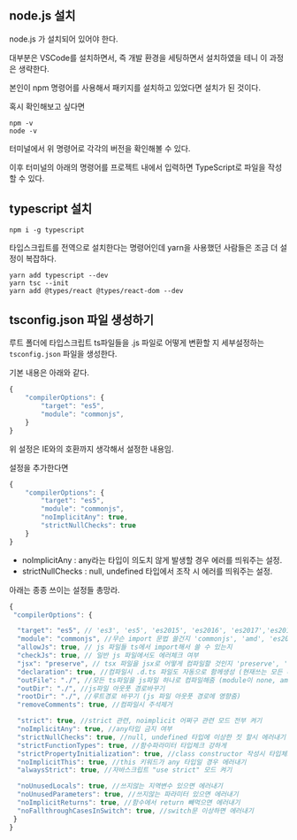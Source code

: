 ## node.js 설치

node.js 가 설치되어 있어야 한다.


대부분은 VSCode를 설치하면서, 즉 개발 환경을 세팅하면서 설치하였을 테니 이 과정은 생략한다.


본인이 npm 명령어를 사용해서 패키지를 설치하고 있었다면 설치가 된 것이다.


혹시 확인해보고 싶다면


```
npm -v
node -v
```

터미널에서 위 명령어로 각각의 버전을 확인해볼 수 있다.


이후 터미널의 아래의 명령어를 프로젝트 내에서 입력하면 TypeScript로 파일을 작성할 수 있다.

## typescript 설치

```
npm i -g typescript
```

타입스크립트를 전역으로 설치한다는 명령어인데 yarn을 사용했던 사람들은 조금 더 설정이 복잡하다. 


```
yarn add typescript --dev
yarn tsc --init
yarn add @types/react @types/react-dom --dev
```

## tsconfig.json 파일 생성하기

루트 폴더에 타입스크립트 ts파일들을 .js 파일로 어떻게 변환할 지 세부설정하는 `tsconfig.json` 파일을 생성한다.

기본 내용은 아래와 같다.

```js
{
    "compilerOptions": {
        "target": "es5",
        "module": "commonjs",
    }
}
```

위 설정은 IE와의 호환까지 생각해서 설정한 내용임.

설정을 추가한다면

```js
{
    "compilerOptions": {
        "target": "es5",
        "module": "commonjs",
        "noImplicitAny": true,
        "strictNullChecks": true
    }
}
```

- noImplicitAny : any라는 타입이 의도치 않게 발생할 경우 에러를 띄워주는 설정.
- strictNullChecks : null, undefined 타입에서 조작 시 에러를 띄워주는 설정.

아래는 종종 쓰이는 설정들 총망라.

```js
{
 "compilerOptions": {

  "target": "es5", // 'es3', 'es5', 'es2015', 'es2016', 'es2017','es2018', 'esnext' 가능
  "module": "commonjs", //무슨 import 문법 쓸건지 'commonjs', 'amd', 'es2015', 'esnext'
  "allowJs": true, // js 파일들 ts에서 import해서 쓸 수 있는지 
  "checkJs": true, // 일반 js 파일에서도 에러체크 여부 
  "jsx": "preserve", // tsx 파일을 jsx로 어떻게 컴파일할 것인지 'preserve', 'react-native', 'react'
  "declaration": true, //컴파일시 .d.ts 파일도 자동으로 함께생성 (현재쓰는 모든 타입이 정의된 파일)
  "outFile": "./", //모든 ts파일을 js파일 하나로 컴파일해줌 (module이 none, amd, system일 때만 가능)
  "outDir": "./", //js파일 아웃풋 경로바꾸기
  "rootDir": "./", //루트경로 바꾸기 (js 파일 아웃풋 경로에 영향줌)
  "removeComments": true, //컴파일시 주석제거 

  "strict": true, //strict 관련, noimplicit 어쩌구 관련 모드 전부 켜기
  "noImplicitAny": true, //any타입 금지 여부
  "strictNullChecks": true, //null, undefined 타입에 이상한 짓 할시 에러내기 
  "strictFunctionTypes": true, //함수파라미터 타입체크 강하게 
  "strictPropertyInitialization": true, //class constructor 작성시 타입체크 강하게
  "noImplicitThis": true, //this 키워드가 any 타입일 경우 에러내기
  "alwaysStrict": true, //자바스크립트 "use strict" 모드 켜기

  "noUnusedLocals": true, //쓰지않는 지역변수 있으면 에러내기
  "noUnusedParameters": true, //쓰지않는 파라미터 있으면 에러내기
  "noImplicitReturns": true, //함수에서 return 빼먹으면 에러내기 
  "noFallthroughCasesInSwitch": true, //switch문 이상하면 에러내기 
 }
}
```